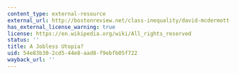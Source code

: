 ```yaml
---
content_type: external-resource
external_url: http://bostonreview.net/class-inequality/david-mcdermott-hughes-jobless-utopia
has_external_license_warning: true
license: https://en.wikipedia.org/wiki/All_rights_reserved
status: ''
title: A Jobless Utopia?
uid: 54e83b30-2cd5-44e8-aad8-f9ebfb05f722
wayback_url: ''
---
```

